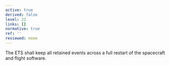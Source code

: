 ```yaml
---
active: true
derived: false
level: 22
links: []
normative: true
ref: ''
reviewed: none
---
```


The ETS shall keep all retained events across a full restart of the spacecraft and flight software.

